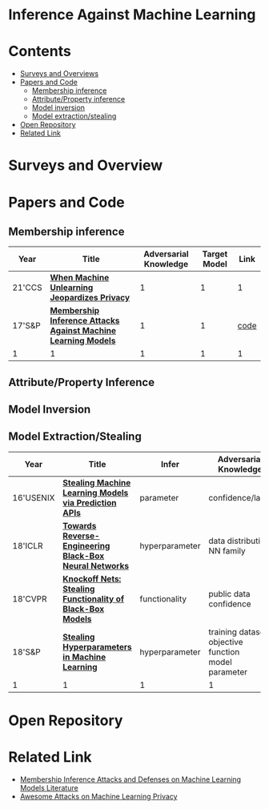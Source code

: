 # Inference Against Machine Learning

# Contents
- [Surveys and Overviews](#surveys-and-overviews)
- [Papers and Code](#papers-and-code)
  - [Membership inference](#membership-inference)
  - [Attribute/Property inference](#attributeproperty-inference)
  - [Model inversion](#model-inversion)
  - [Model extraction/stealing](#model-extractionstealing)
- [Open Repository](#open-repository)
- [Related Link](#related-link)

# Surveys and Overview

# Papers and Code

## Membership inference
| Year | Title | Adversarial Knowledge | Target Model | Link |
| - | - | - | - | - |
| 21'CCS | [**When Machine Unlearning Jeopardizes Privacy**](https://arxiv.org/abs/2005.02205) | 1 | 1 | 1 | 
| 17'S&P | [**Membership Inference Attacks Against Machine Learning Models**](https://arxiv.org/abs/1610.05820) | 1 | 1 | [code](https://github.com/csong27/membership-inference) |
| 1 | 1 | 1 | 1 | 1 |

## Attribute/Property Inference

## Model Inversion

## Model Extraction/Stealing
| Year | Title | Infer |Adversarial Knowledge | Target Model | Link |
| - | - | - | - | - | - |
| 16'USENIX | [**Stealing Machine Learning Models via Prediction APIs**](https://arxiv.org/abs/1609.02943) | parameter | confidence/label | LR/DT/SVM/NN | [code](https://github.com/ftramer/Steal-ML) |
| 18'ICLR | [**Towards Reverse-Engineering Black-Box Neural Networks**](https://arxiv.org/abs/1711.01768) | hyperparameter | data distribution <br> NN family | Image classification | [code](https://github.com/coallaoh/WhitenBlackBox) |
| 18'CVPR | [**Knockoff Nets: Stealing Functionality of Black-Box Models**](https://arxiv.org/abs/1812.02766) | functionality | public data <br> confidence  | Image classification | [code](https://github.com/tribhuvanesh/knockoffnets) |
| 18'S&P | [**Stealing Hyperparameters in Machine Learning**](https://arxiv.org/abs/1802.05351) | hyperparameter | training dataset <br> objective function <br> model parameter  | LR/SVM/NN |  |
| 1 | 1 | 1 | 1 | 1 | 1 |

# Open Repository

# Related Link
- [Membership Inference Attacks and Defenses on Machine Learning Models Literature](https://github.com/HongshengHu/membership-inference-machine-learning-literature)
- [Awesome Attacks on Machine Learning Privacy](https://github.com/stratosphereips/awesome-ml-privacy-attacks#privacy-testing-tools)